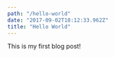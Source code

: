 ```yaml
---
path: "/hello-world"
date: "2017-09-02T18:12:33.962Z"
title: "Hello World"
---
```


This is my first blog post!

